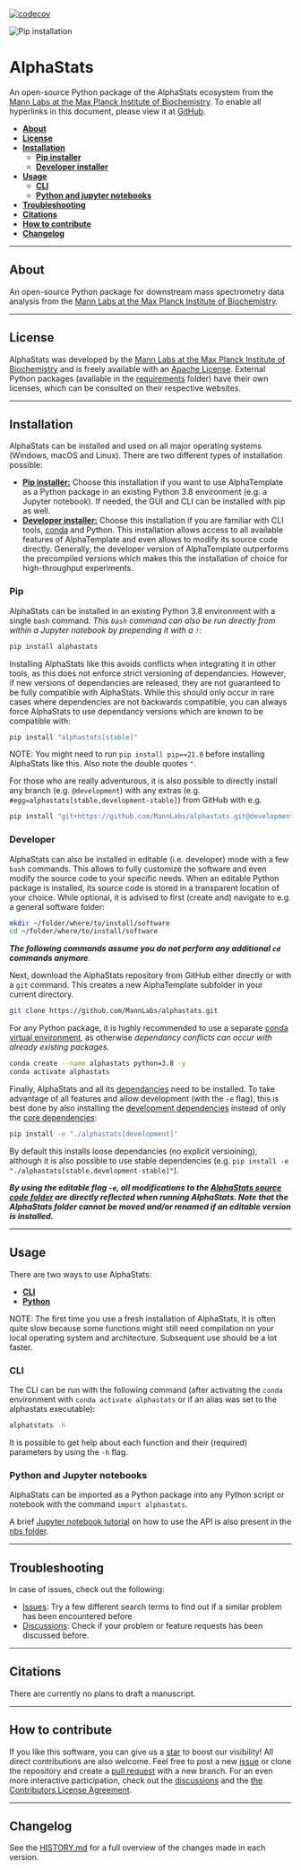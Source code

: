 [![codecov](https://codecov.io/gh/MannLabs/alphastats/branch/main/graph/badge.svg?token=HY4A0KKLRI)](https://codecov.io/gh/MannLabs/alphastats)

![Pip installation](https://github.com/MannLabs/alphastats/workflows/Default%20installation%20and%20tests/badge.svg)

# AlphaStats
An open-source Python package of the AlphaStats ecosystem from the [Mann Labs at the Max Planck Institute of Biochemistry](https://www.biochem.mpg.de/mann). To enable all hyperlinks in this document, please view it at [GitHub](https://github.com/MannLabs/alphatemplate).

* [**About**](#about)
* [**License**](#license)
* [**Installation**](#installation)
  * [**Pip installer**](#pip)
  * [**Developer installer**](#developer)
* [**Usage**](#usage)
  * [**CLI**](#cli)
  * [**Python and jupyter notebooks**](#python-and-jupyter-notebooks)
* [**Troubleshooting**](#troubleshooting)
* [**Citations**](#citations)
* [**How to contribute**](#how-to-contribute)
* [**Changelog**](#changelog)

---
## About
An open-source Python package for downstream mass spectrometry data analysis from the [Mann Labs at the Max Planck Institute of Biochemistry](https://www.biochem.mpg.de/mann).

---
## License

AlphaStats was developed by the [Mann Labs at the Max Planck Institute of Biochemistry](https://www.biochem.mpg.de/mann) and is freely available with an [Apache License](LICENSE.txt). External Python packages (available in the [requirements](requirements) folder) have their own licenses, which can be consulted on their respective websites.

---
## Installation

AlphaStats can be installed and used on all major operating systems (Windows, macOS and Linux).
There are two different types of installation possible:

* [**Pip installer:**](#pip) Choose this installation if you want to use AlphaTemplate as a Python package in an existing Python 3.8 environment (e.g. a Jupyter notebook). If needed, the GUI and CLI can be installed with pip as well.
* [**Developer installer:**](#developer) Choose this installation if you are familiar with CLI tools, [conda](https://docs.conda.io/en/latest/) and Python. This installation allows access to all available features of AlphaTemplate and even allows to modify its source code directly. Generally, the developer version of AlphaTemplate outperforms the precompiled versions which makes this the installation of choice for high-throughput experiments.


### Pip

AlphaStats can be installed in an existing Python 3.8 environment with a single `bash` command. *This `bash` command can also be run directly from within a Jupyter notebook by prepending it with a `!`*:

```bash
pip install alphastats
```

Installing AlphaStats like this avoids conflicts when integrating it in other tools, as this does not enforce strict versioning of dependancies. However, if new versions of dependancies are released, they are not guaranteed to be fully compatible with AlphaStats. While this should only occur in rare cases where dependencies are not backwards compatible, you can always force AlphaStats to use dependancy versions which are known to be compatible with:

```bash
pip install "alphastats[stable]"
```

NOTE: You might need to run `pip install pip==21.0` before installing AlphaStats like this. Also note the double quotes `"`.

For those who are really adventurous, it is also possible to directly install any branch (e.g. `@development`) with any extras (e.g. `#egg=alphastats[stable,development-stable]`) from GitHub with e.g.

```bash
pip install "git+https://github.com/MannLabs/alphastats.git@development#egg=alphastats[stable,development-stable]"
```

### Developer

AlphaStats can also be installed in editable (i.e. developer) mode with a few `bash` commands. This allows to fully customize the software and even modify the source code to your specific needs. When an editable Python package is installed, its source code is stored in a transparent location of your choice. While optional, it is advised to first (create and) navigate to e.g. a general software folder:

```bash
mkdir ~/folder/where/to/install/software
cd ~/folder/where/to/install/software
```

***The following commands assume you do not perform any additional `cd` commands anymore***.

Next, download the AlphaStats repository from GitHub either directly or with a `git` command. This creates a new AlphaTemplate subfolder in your current directory.

```bash
git clone https://github.com/MannLabs/alphastats.git
```

For any Python package, it is highly recommended to use a separate [conda virtual environment](https://docs.conda.io/en/latest/), as otherwise *dependancy conflicts can occur with already existing packages*.

```bash
conda create --name alphastats python=3.8 -y
conda activate alphastats
```

Finally, AlphaStats and all its [dependancies](requirements) need to be installed. To take advantage of all features and allow development (with the `-e` flag), this is best done by also installing the [development dependencies](requirements/requirements_development.txt) instead of only the [core dependencies](requirements/requirements.txt):

```bash
pip install -e "./alphastats[development]"
```

By default this installs loose dependancies (no explicit versioining), although it is also possible to use stable dependencies (e.g. `pip install -e "./alphastats[stable,development-stable]"`).

***By using the editable flag `-e`, all modifications to the [AlphaStats source code folder](alphastats) are directly reflected when running AlphaStats. Note that the AlphaStats folder cannot be moved and/or renamed if an editable version is installed.***

---
## Usage

There are two ways to use AlphaStats:


* [**CLI**](#cli)
* [**Python**](#python-and-jupyter-notebooks)

NOTE: The first time you use a fresh installation of AlphaStats, it is often quite slow because some functions might still need compilation on your local operating system and architecture. Subsequent use should be a lot faster.


### CLI

The CLI can be run with the following command (after activating the `conda` environment with `conda activate alphastats` or if an alias was set to the alphastats executable):

```bash
alphatstats -h
```

It is possible to get help about each function and their (required) parameters by using the `-h` flag.

### Python and Jupyter notebooks

AlphaStats can be imported as a Python package into any Python script or notebook with the command `import alphastats`.

A brief [Jupyter notebook tutorial](nbs/tutorial.ipynb) on how to use the API is also present in the [nbs folder](nbs).

---
## Troubleshooting

In case of issues, check out the following:

* [Issues](https://github.com/MannLabs/alphastats/issues): Try a few different search terms to find out if a similar problem has been encountered before
* [Discussions](https://github.com/MannLabs/alphastats/discussions): Check if your problem or feature requests has been discussed before.

---
## Citations

There are currently no plans to draft a manuscript.

---
## How to contribute

If you like this software, you can give us a [star](https://github.com/MannLabs/alphastats/stargazers) to boost our visibility! All direct contributions are also welcome. Feel free to post a new [issue](https://github.com/MannLabs/alphastats/issues) or clone the repository and create a [pull request](https://github.com/MannLabs/alphastats/pulls) with a new branch. For an even more interactive participation, check out the [discussions](https://github.com/MannLabs/alphastats/discussions) and the [the Contributors License Agreement](misc/CLA.md).

---
## Changelog

See the [HISTORY.md](HISTORY.md) for a full overview of the changes made in each version.
